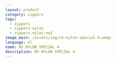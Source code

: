```yaml
---
layout: product
category: zippers
tags:
  - zippers
  - zippers-nylon
  - zippers-nylon-no5
image_main: /assets/img/n5-nylon-special-4.webp
language: el
name: N5 NYLON SPECIAL 4
description: N5 NYLON SPECIAL 4
---
```


